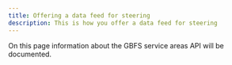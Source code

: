 ```yaml
---
title: Offering a data feed for steering
description: This is how you offer a data feed for steering
---
```


On this page information about the GBFS service areas API will be documented.
